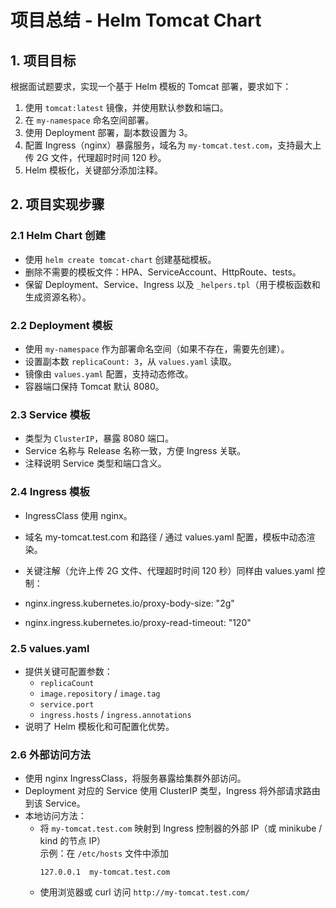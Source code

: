 # 项目总结 - Helm Tomcat Chart

## 1. 项目目标
根据面试题要求，实现一个基于 Helm 模板的 Tomcat 部署，要求如下：
1. 使用 `tomcat:latest` 镜像，并使用默认参数和端口。
2. 在 `my-namespace` 命名空间部署。
3. 使用 Deployment 部署，副本数设置为 3。
4. 配置 Ingress（nginx）暴露服务，域名为 `my-tomcat.test.com`，支持最大上传 2G 文件，代理超时时间 120 秒。
5. Helm 模板化，关键部分添加注释。


## 2. 项目实现步骤

### 2.1 Helm Chart 创建
- 使用 `helm create tomcat-chart` 创建基础模板。
- 删除不需要的模板文件：HPA、ServiceAccount、HttpRoute、tests。
- 保留 Deployment、Service、Ingress 以及 `_helpers.tpl`（用于模板函数和生成资源名称）。

### 2.2 Deployment 模板
- 使用 `my-namespace` 作为部署命名空间（如果不存在，需要先创建）。
- 设置副本数 `replicaCount: 3`，从 `values.yaml` 读取。
- 镜像由 `values.yaml` 配置，支持动态修改。
- 容器端口保持 Tomcat 默认 8080。

### 2.3 Service 模板
- 类型为 `ClusterIP`，暴露 8080 端口。
- Service 名称与 Release 名称一致，方便 Ingress 关联。
- 注释说明 Service 类型和端口含义。

### 2.4 Ingress 模板
- IngressClass 使用 nginx。

- 域名 my-tomcat.test.com 和路径 / 通过 values.yaml 配置，模板中动态渲染。

- 关键注解（允许上传 2G 文件、代理超时时间 120 秒）同样由 values.yaml 控制：

- nginx.ingress.kubernetes.io/proxy-body-size: "2g"

- nginx.ingress.kubernetes.io/proxy-read-timeout: "120"


### 2.5 values.yaml
- 提供关键可配置参数：
  - `replicaCount`
  - `image.repository` / `image.tag`
  - `service.port`
  - `ingress.hosts` / `ingress.annotations`
- 说明了 Helm 模板化和可配置化优势。

### 2.6 外部访问方法
- 使用 nginx IngressClass，将服务暴露给集群外部访问。
- Deployment 对应的 Service 使用 ClusterIP 类型，Ingress 将外部请求路由到该 Service。
- 本地访问方法：
  - 将 `my-tomcat.test.com` 映射到 Ingress 控制器的外部 IP（或 minikube / kind 的节点 IP）  
    示例：在 `/etc/hosts` 文件中添加  
    ```
    127.0.0.1  my-tomcat.test.com
    ```
  - 使用浏览器或 curl 访问 `http://my-tomcat.test.com/`




